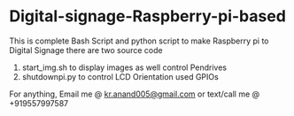 # Digital-signage-Raspberry-pi-based
This is complete Bash Script and python script to make Raspberry pi to Digital Signage
there are two source code 
1. start_img.sh to display images as well control Pendrives 
2. shutdownpi.py to control LCD Orientation used GPIOs

For anything, Email me @ kr.anand005@gmail.com or text/call me @ +919557997587
